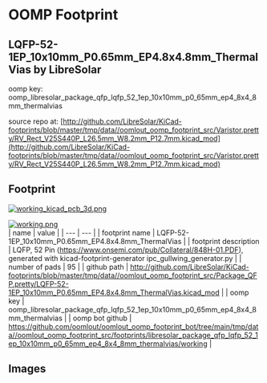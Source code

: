 # OOMP Footprint  
## LQFP-52-1EP_10x10mm_P0.65mm_EP4.8x4.8mm_ThermalVias  by LibreSolar  
  
oomp key: oomp_libresolar_package_qfp_lqfp_52_1ep_10x10mm_p0_65mm_ep4_8x4_8mm_thermalvias  
  
source repo at: [http://github.com/LibreSolar/KiCad-footprints/blob/master/tmp/data//oomlout_oomp_footprint_src/Varistor.pretty/RV_Rect_V25S440P_L26.5mm_W8.2mm_P12.7mm.kicad_mod](http://github.com/LibreSolar/KiCad-footprints/blob/master/tmp/data//oomlout_oomp_footprint_src/Varistor.pretty/RV_Rect_V25S440P_L26.5mm_W8.2mm_P12.7mm.kicad_mod)  
## Footprint  
  
[![working_kicad_pcb_3d.png](working_kicad_pcb_3d_600.png)](working_kicad_pcb_3d.png)  
  
[![working.png](working_600.png)](working.png)  
| name | value | 
| --- | --- | 
| footprint name | LQFP-52-1EP_10x10mm_P0.65mm_EP4.8x4.8mm_ThermalVias | 
| footprint description | LQFP, 52 Pin (https://www.onsemi.com/pub/Collateral/848H-01.PDF), generated with kicad-footprint-generator ipc_gullwing_generator.py | 
| number of pads | 95 | 
| github path | http://github.com/LibreSolar/KiCad-footprints/blob/master/tmp/data//oomlout_oomp_footprint_src/Package_QFP.pretty/LQFP-52-1EP_10x10mm_P0.65mm_EP4.8x4.8mm_ThermalVias.kicad_mod | 
| oomp key | oomp_libresolar_package_qfp_lqfp_52_1ep_10x10mm_p0_65mm_ep4_8x4_8mm_thermalvias | 
| oomp bot github | https://github.com/oomlout/oomlout_oomp_footprint_bot/tree/main/tmp/data//oomlout_oomp_footprint_src/footprints/libresolar_package_qfp_lqfp_52_1ep_10x10mm_p0_65mm_ep4_8x4_8mm_thermalvias/working | 
## Images  
